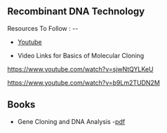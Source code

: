 ## Recombinant DNA Technology


Resources To Follow : --

- [Youtube](https://www.youtube.com/playlist?list=PLtNHazY8vVen7uBRmtK56CYV7hJEuaIw9)

- Video Links for Basics of Molecular Cloning


https://www.youtube.com/watch?v=sjwNtQYLKeU


https://www.youtube.com/watch?v=b9Lm2TUDN2M


## Books

* Gene Cloning and DNA Analysis -[pdf](https://github.com/cybergeekgyan/Biotechnology/blob/main/Semester%205/Recombinant%20DNA%20Technology/TA%20Brown.pdf)
